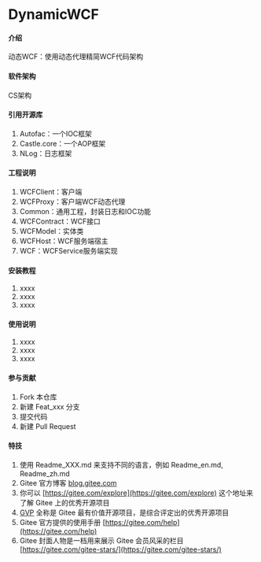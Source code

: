 # DynamicWCF

#### 介绍
动态WCF：使用动态代理精简WCF代码架构


#### 软件架构
CS架构


#### 引用开源库

1.  Autofac：一个IOC框架
2.  Castle.core：一个AOP框架
3.  NLog：日志框架


#### 工程说明

1.  WCFClient：客户端
2.  WCFProxy：客户端WCF动态代理
3.  Common：通用工程，封装日志和IOC功能
4.  WCFContract：WCF接口
5.  WCFModel：实体类
6.  WCFHost：WCF服务端宿主
7.  WCF：WCFService服务端实现


#### 安装教程

1.  xxxx
2.  xxxx
3.  xxxx

#### 使用说明

1.  xxxx
2.  xxxx
3.  xxxx

#### 参与贡献

1.  Fork 本仓库
2.  新建 Feat_xxx 分支
3.  提交代码
4.  新建 Pull Request


#### 特技

1.  使用 Readme\_XXX.md 来支持不同的语言，例如 Readme\_en.md, Readme\_zh.md
2.  Gitee 官方博客 [blog.gitee.com](https://blog.gitee.com)
3.  你可以 [https://gitee.com/explore](https://gitee.com/explore) 这个地址来了解 Gitee 上的优秀开源项目
4.  [GVP](https://gitee.com/gvp) 全称是 Gitee 最有价值开源项目，是综合评定出的优秀开源项目
5.  Gitee 官方提供的使用手册 [https://gitee.com/help](https://gitee.com/help)
6.  Gitee 封面人物是一档用来展示 Gitee 会员风采的栏目 [https://gitee.com/gitee-stars/](https://gitee.com/gitee-stars/)
